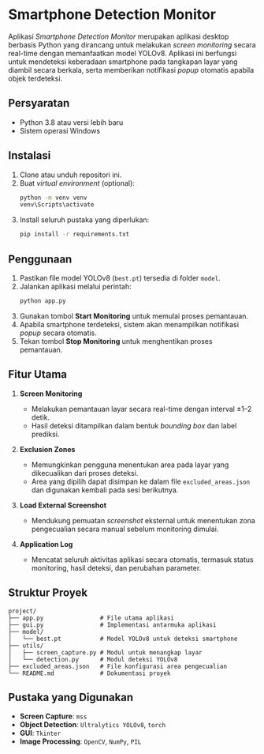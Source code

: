 # Smartphone Detection Monitor  

Aplikasi *Smartphone Detection Monitor* merupakan aplikasi desktop berbasis Python yang dirancang untuk melakukan *screen monitoring* secara real-time dengan memanfaatkan model YOLOv8. Aplikasi ini berfungsi untuk mendeteksi keberadaan smartphone pada tangkapan layar yang diambil secara berkala, serta memberikan notifikasi *popup* otomatis apabila objek terdeteksi.  

## Persyaratan  

- Python 3.8 atau versi lebih baru  
- Sistem operasi Windows  

## Instalasi  

1. Clone atau unduh repositori ini.  
2. Buat *virtual environment* (optional):  
   ```bash
   python -m venv venv
   venv\Scripts\activate
   ```  
3. Install seluruh pustaka yang diperlukan:  
   ```bash
   pip install -r requirements.txt
   ```  

## Penggunaan  

1. Pastikan file model YOLOv8 (`best.pt`) tersedia di folder `model`.  
2. Jalankan aplikasi melalui perintah:  
   ```bash
   python app.py
   ```  
3. Gunakan tombol **Start Monitoring** untuk memulai proses pemantauan.  
4. Apabila smartphone terdeteksi, sistem akan menampilkan notifikasi *popup* secara otomatis.  
5. Tekan tombol **Stop Monitoring** untuk menghentikan proses pemantauan.  

## Fitur Utama  

1. **Screen Monitoring**  
   - Melakukan pemantauan layar secara real-time dengan interval ±1–2 detik.  
   - Hasil deteksi ditampilkan dalam bentuk *bounding box* dan label prediksi.  

2. **Exclusion Zones**  
   - Memungkinkan pengguna menentukan area pada layar yang dikecualikan dari proses deteksi.  
   - Area yang dipilih dapat disimpan ke dalam file `excluded_areas.json` dan digunakan kembali pada sesi berikutnya.  

3. **Load External Screenshot**  
   - Mendukung pemuatan *screenshot* eksternal untuk menentukan zona pengecualian secara manual sebelum monitoring dimulai.  

4. **Application Log**  
   - Mencatat seluruh aktivitas aplikasi secara otomatis, termasuk status monitoring, hasil deteksi, dan perubahan parameter.  

## Struktur Proyek  

```
project/
├── app.py                # File utama aplikasi
├── gui.py                # Implementasi antarmuka aplikasi
├── model/
│   └── best.pt           # Model YOLOv8 untuk deteksi smartphone
├── utils/
│   ├── screen_capture.py # Modul untuk menangkap layar
│   └── detection.py      # Modul deteksi YOLOv8
├── excluded_areas.json   # File konfigurasi area pengecualian
└── README.md             # Dokumentasi proyek
```  

## Pustaka yang Digunakan  

- **Screen Capture**: `mss`  
- **Object Detection**: `Ultralytics YOLOv8`, `torch`  
- **GUI**: `Tkinter`  
- **Image Processing**: `OpenCV`, `NumPy`, `PIL`  

